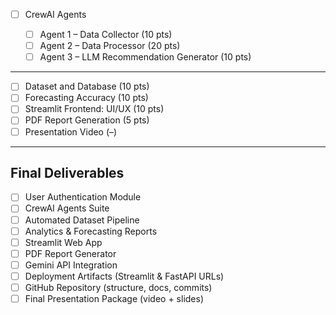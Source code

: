 - [ ] CrewAI Agents

  - [ ] Agent 1 – Data Collector (10 pts)
  - [ ] Agent 2 – Data Processor (20 pts)
  - [ ] Agent 3 – LLM Recommendation Generator (10 pts)

<hr/>

- [ ] Dataset and Database (10 pts)
- [ ] Forecasting Accuracy (10 pts)
- [ ] Streamlit Frontend: UI/UX (10 pts)
- [ ] PDF Report Generation (5 pts)
- [ ] Presentation Video (–)

<hr/>

## Final Deliverables
- [ ] User Authentication Module
- [ ] CrewAI Agents Suite
- [ ] Automated Dataset Pipeline
- [ ] Analytics & Forecasting Reports
- [ ] Streamlit Web App
- [ ] PDF Report Generator
- [ ] Gemini API Integration
- [ ] Deployment Artifacts (Streamlit & FastAPI URLs)
- [ ] GitHub Repository (structure, docs, commits)
- [ ] Final Presentation Package (video + slides)

